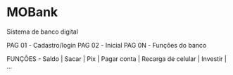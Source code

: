 # MOBank
 Sistema de banco digital

 PAG 01 - Cadastro/login
 PAG 02 - Inicial
 PAG 0N - Funções do banco

 FUNÇÕES - Saldo | Sacar | Pix | Pagar conta | Recarga de celular | Investir | ...
